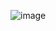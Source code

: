 
![image](https://user-images.githubusercontent.com/25560217/50572358-11ded980-0de5-11e9-9787-fa4445e7385e.png)
